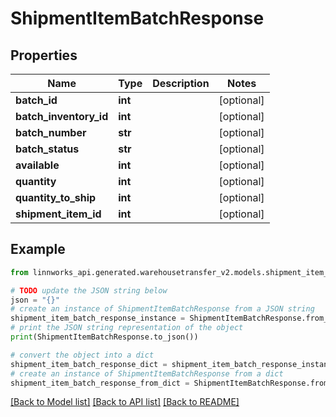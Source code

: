 # ShipmentItemBatchResponse


## Properties

Name | Type | Description | Notes
------------ | ------------- | ------------- | -------------
**batch_id** | **int** |  | [optional] 
**batch_inventory_id** | **int** |  | [optional] 
**batch_number** | **str** |  | [optional] 
**batch_status** | **str** |  | [optional] 
**available** | **int** |  | [optional] 
**quantity** | **int** |  | [optional] 
**quantity_to_ship** | **int** |  | [optional] 
**shipment_item_id** | **int** |  | [optional] 

## Example

```python
from linnworks_api.generated.warehousetransfer_v2.models.shipment_item_batch_response import ShipmentItemBatchResponse

# TODO update the JSON string below
json = "{}"
# create an instance of ShipmentItemBatchResponse from a JSON string
shipment_item_batch_response_instance = ShipmentItemBatchResponse.from_json(json)
# print the JSON string representation of the object
print(ShipmentItemBatchResponse.to_json())

# convert the object into a dict
shipment_item_batch_response_dict = shipment_item_batch_response_instance.to_dict()
# create an instance of ShipmentItemBatchResponse from a dict
shipment_item_batch_response_from_dict = ShipmentItemBatchResponse.from_dict(shipment_item_batch_response_dict)
```
[[Back to Model list]](../README.md#documentation-for-models) [[Back to API list]](../README.md#documentation-for-api-endpoints) [[Back to README]](../README.md)


